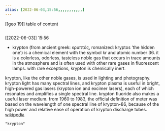 ```yaml
---
alias: [2022-06-03,15:56,,,,,,,,,,,]
---
```

[[geo 19]]
table of content
```toc
```

[[2022-06-03]] 15:56
- krypton (from ancient greek: κρυπτός, romanized: kryptos 'the hidden one') is a chemical element with the symbol kr and atomic number 36. it is a colorless, odorless, tasteless noble gas that occurs in trace amounts in the atmosphere and is often used with other rare gases in fluorescent lamps. with rare exceptions, krypton is chemically inert.

krypton, like the other noble gases, is used in lighting and photography. krypton light has many spectral lines, and krypton plasma is useful in bright, high-powered gas lasers (krypton ion and excimer lasers), each of which resonates and amplifies a single spectral line. krypton fluoride also makes a useful laser medium. from 1960 to 1983, the official definition of meter was based on the wavelength of one spectral line of krypton-86, because of the high power and relative ease of operation of krypton discharge tubes.
[wikipedia](https://en.wikipedia.org/wiki/krypton)
```query
"krypton"
```
